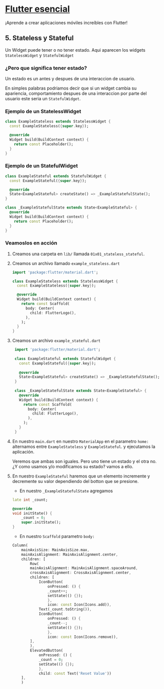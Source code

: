 # [Flutter esencial](00x00_flutter_esencial.md)

¡Aprende a crear aplicaciones móviles increíbles con Flutter!

## 5. Stateless y Stateful

Un Widget puede tener o no tener estado. Aqui aparecen los widgets  `StatelessWidget` y  `StatefulWidget`

### ¿Pero que significa tener estado?

Un estado es un antes y despues de una interaccion de usuario.

En simples palabras podriamos decir que si un widget cambia su apariencia, comportamiento despues de una interaccion por parte del usuario este seria un `StatefulWidget`.

### Ejemplo de un StatelessWidget

```dart
class ExampleStateless extends StatelessWidget {
  const ExampleStateless({super.key});

  @override
  Widget build(BuildContext context) {
    return const Placeholder();
  }
}
```

### Ejemplo de un StatefulWidget

```dart
class ExampleStateful extends StatefulWidget {
  const ExampleStateful({super.key});

  @override
  State<ExampleStateful> createState() => _ExampleStatefulState();
}

class _ExampleStatefulState extends State<ExampleStateful> {
  @override
  Widget build(BuildContext context) {
    return const Placeholder();
  }
}
```

### Veamoslos en acción

1. Creamos una carpeta en `lib/` llamada `01x01_stateless_stateful`.
2. Creamos un archivo llamado `example_stateless.dart`

    ```dart
    import 'package:flutter/material.dart';
    
    class ExampleStateless extends StatelessWidget {
      const ExampleStateless({super.key});
    
      @override
      Widget build(BuildContext context) {
        return const Scaffold(
          body: Center(
            child: FlutterLogo(),
          ),
        );
      }
    }
    ```

3. Creamos un archivo `example_stateful.dart`

   ```dart
    import 'package:flutter/material.dart';
    
    class ExampleStateful extends StatefulWidget {
      const ExampleStateful({super.key});
    
      @override
      State<ExampleStateful> createState() => _ExampleStatefulState();
    }
    
    class _ExampleStatefulState extends State<ExampleStateful> {
      @override
      Widget build(BuildContext context) {
        return const Scaffold(
          body: Center(
            child: FlutterLogo(),
          ),
        );
      }
    }
    ```

4. En nuestro `main.dart` en nuestro `MaterialApp` en el parametro `home:` alternamos entre `ExampleStateless` y `ExampleStateful`. y ejecutamos la aplicación.

    Veremos que ambas son iguales. Pero uno tiene un estado y el otra no.
    ¿Y como usamos y/o modificamos su estado? vamos a ello.

5. En nuestro `ExampleStateful` haremos que un elemento incremente y decremente su valor dependiendo del botton que se presione.
    - En nuestro `_ExampleStatefulState` agregamos

    ```dart
    late int _count;

    @override
    void initState() {
        _count = 0;
        super.initState();
    }
    ```

    - En nuestro `Scaffold` parametro `body:`

    ```dart
    Column(
        mainAxisSize: MainAxisSize.max,
        mainAxisAlignment: MainAxisAlignment.center,
        children: [
            Row(
            mainAxisAlignment: MainAxisAlignment.spaceAround,
            crossAxisAlignment: CrossAxisAlignment.center,
            children: [
                IconButton(
                    onPressed: () {
                    _count++;
                    setState(() {});
                    },
                    icon: const Icon(Icons.add)),
                Text(_count.toString()),
                IconButton(
                    onPressed: () {
                    _count--;
                    setState(() {});
                    },
                    icon: const Icon(Icons.remove)),
            ],
            ),
            ElevatedButton(
                onPressed: () {
                _count = 0;
                setState(() {});
                },
                child: const Text('Reset Value'))
        ],
        )
    ```
